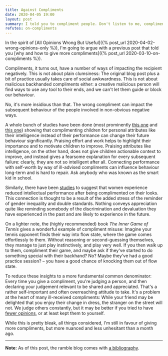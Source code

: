 ```yaml
---
title: Against Compliments
date: 2020-04-05 19:00
layout: post
summary: I told you to compliment people. Don't listen to me, compliments are dangerous.
refutes: on-compliments
---
```


In the spirit of [All Opinions Wrong But Useful]({% post_url 2020-04-02-wrong-opinions-only %}), I'm going to argue
with a previous post that told you [why and how to give more compliments]({% post_url 2020-03-10-on-compliments %}).

Compliments, it turns out, have a number of ways of impacting the recipient negatively. This is not about plain
clumsiness: The original blog post plus a bit of practice usually takes care of social awkwardness. This is not about
malicious backhanded compliments either: a creative malicious person will find ways to use any tool to their ends, and
we can't let them guide or block our behaviour.

No, it's more insidious than that. The wrong compliment can impact the subsequent behaviour of the people involved in
non-obvious negative ways.

A whole bunch of studies have been done (most prominently [this
one](https://psycnet.apa.org/doiLanding?doi=10.1037%2F0022-3514.75.1.33) and [this
one](https://journals.sagepub.com/doi/abs/10.3102/003465430298487)) showing that complimenting children for personal
attributes like their intelligence instead of their performance can change their future behaviour significantly.
Praising effort and work helps to highlight their importance and to motivate children to improve. Praising attributes
like intelligence, on the other hand, does not give children actionable context to improve, and instead gives a fearsome
explanation for every subsequent failure: clearly, they are not so intelligent after all. Connecting performance with
self-worth by way of ill-advised compliments can influence behaviour long-term and is hard to repair. Ask anybody who
was known as the smart kid in school.

Similarly, there have been [studies](https://journals.sagepub.com/doi/10.1177/0361684318758596) to suggest that women
experience reduced intellectual performance after being complimented on their looks. This connection is thought to be a
result of the added stress of the reminder of gender inequality and double standards. Nothing conveys appreciation quite
like reminding somebody of the discrimination and devaluation they have experienced in the past and are likely to
experience in the future.

On a lighter note, the (highly recommended) book *The Inner Game of Tennis* gives a wonderful example of compliment
misuse: Imagine your tennis opponent finds their way into flow state, where the game comes effortlessly to them.
Without reasoning or second-guessing themselves, they manage to just play instinctively, and play very well. If you then
walk up to them, compliment their game, and maybe ask if they've started to do something special with their backhand?
No? Maybe they've had a good practice session? – you have a good chance of knocking them out of flow state.

To reduce these insights to a more fundamental common denominator: Every time you give a compliment, you're judging a
person, and then declaring your judgement relevant to be shared and appreciated. That's a rather self-important and
often overreaching attitude to take.  It's a problem at the heart of many ill-received compliments: While your friend
may be delighted that you enjoy their change in dress, the stranger on the street will not. We judge others constantly,
but it may be better if you tried to have [fewer opinions](https://notebook.drmaciver.com/posts/2020-03-09-11:13.html),
or at least kept them to yourself.


While this is pretty bleak, all things considered, I'm still in favour of giving more compliments, but more nuanced and
less unhesitant than a month ago.


-----

**Note:** As of this post, the ramble blog comes with [a bibliography](/bibliography.html).
